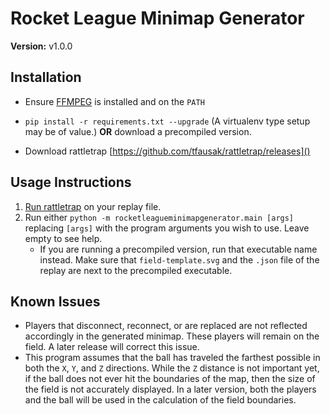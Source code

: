 # Rocket League Minimap Generator

**Version:** v1.0.0

## Installation

* Ensure [FFMPEG](http://ffmpeg.org/download.html) is installed and on the `PATH`

* `pip install -r requirements.txt --upgrade`
(A virtualenv type setup may be of value.)
**OR** download a precompiled version.

* Download rattletrap 
[https://github.com/tfausak/rattletrap/releases]()

## Usage Instructions

1. [Run rattletrap](https://github.com/tfausak/rattletrap#replays) on your 
replay file.
2. Run either `python -m rocketleagueminimapgenerator.main [args]` replacing 
`[args]` with the program arguments you wish to use.  Leave empty to see help.
    * If you are running a precompiled version, run that 
    executable name instead.  Make sure that `field-template.svg` 
    and the `.json` file of the replay are next to the precompiled executable.

## Known Issues

* Players that disconnect, reconnect, or are replaced are not reflected 
accordingly in the generated minimap.  These players will remain on the field.
A later release will correct this issue.
* This program assumes that the ball has traveled the farthest possible in 
both the `X`, `Y`, and `Z` directions.  While the `Z` distance is not 
important yet, if the ball does not ever hit the boundaries of the map, then 
the size of the field is not accurately displayed.  In a later version, both 
the players and the ball will be used in the calculation of the field 
boundaries.
